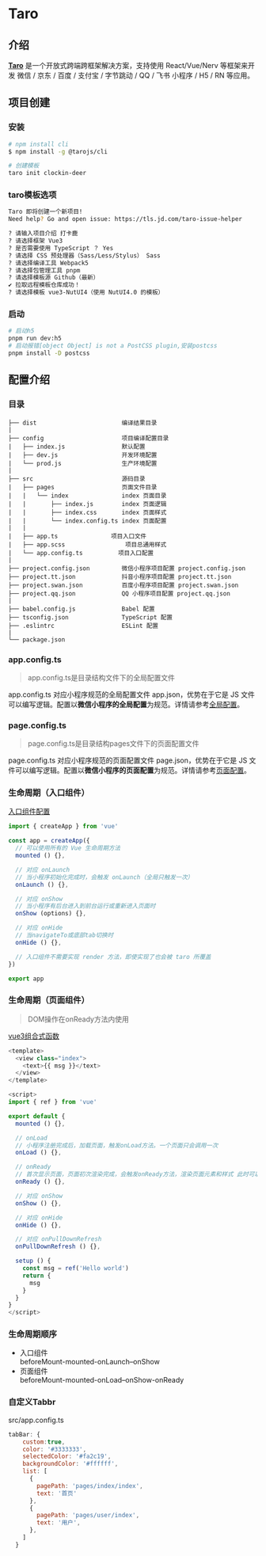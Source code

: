 # Taro

## 介绍
[**Taro**](https://taro-docs.jd.com/docs/) 是一个开放式跨端跨框架解决方案，支持使用 React/Vue/Nerv 等框架来开发 微信 / 京东 / 百度 / 支付宝 / 字节跳动 / QQ / 飞书 小程序 / H5 / RN 等应用。

## 项目创建

### 安装
``` bash
# npm install cli
$ npm install -g @tarojs/cli

# 创建模板
taro init clockin-deer
```

### taro模板选项
``` bash
Taro 即将创建一个新项目!
Need help? Go and open issue: https://tls.jd.com/taro-issue-helper

? 请输入项目介绍 打卡鹿
? 请选择框架 Vue3
? 是否需要使用 TypeScript ？ Yes
? 请选择 CSS 预处理器（Sass/Less/Stylus） Sass
? 请选择编译工具 Webpack5
? 请选择包管理工具 pnpm
? 请选择模板源 Github（最新）
✔ 拉取远程模板仓库成功！
? 请选择模板 vue3-NutUI4（使用 NutUI4.0 的模板）
```
### 启动
``` bash
# 启动h5
pnpm run dev:h5
# 启动报错[object Object] is not a PostCSS plugin,安装postcss
pnpm install -D postcss
```

## 配置介绍

### 目录
```
├── dist                        编译结果目录
|
├── config                      项目编译配置目录
|   ├── index.js                默认配置
|   ├── dev.js                  开发环境配置
|   └── prod.js                 生产环境配置
|
├── src                         源码目录
|   ├── pages                   页面文件目录
|   |   └── index               index 页面目录
|   |       ├── index.js        index 页面逻辑
|   |       ├── index.css       index 页面样式
|   |       └── index.config.ts index 页面配置
|   |
|   ├── app.ts               项目入口文件
|   ├── app.scss                 项目总通用样式
|   └── app.config.ts          项目入口配置
|
├── project.config.json         微信小程序项目配置 project.config.json
├── project.tt.json             抖音小程序项目配置 project.tt.json
├── project.swan.json           百度小程序项目配置 project.swan.json
├── project.qq.json             QQ 小程序项目配置 project.qq.json
|
├── babel.config.js             Babel 配置
├── tsconfig.json               TypeScript 配置
├── .eslintrc                   ESLint 配置
|
└── package.json
```
### app.config.ts
> app.config.ts是目录结构文件下的全局配置文件  

app.config.ts 对应小程序规范的全局配置文件 app.json，优势在于它是 JS 文件可以编写逻辑。配置以**微信小程序的全局配置**为规范。详情请参考[全局配置](https://taro-docs.jd.com/docs/app-config)。

### page.config.ts
> page.config.ts是目录结构pages文件下的页面配置文件  

page.config.ts 对应小程序规范的页面配置文件 page.json，优势在于它是 JS 文件可以编写逻辑。配置以**微信小程序的页面配置**为规范。详情请参考[页面配置](https://taro-docs.jd.com/docs/page-config)。


### 生命周期（入口组件）
[入口组件配置](https://taro-docs.jd.com/docs/vue-entry)
``` javascript
import { createApp } from 'vue'

const app = createApp({
  // 可以使用所有的 Vue 生命周期方法
  mounted () {},

  // 对应 onLaunch 
  // 当小程序初始化完成时，会触发 onLaunch（全局只触发一次）
  onLaunch () {},

  // 对应 onShow 
  // 当小程序有后台进入到前台运行或重新进入页面时
  onShow (options) {},

  // 对应 onHide
  // 当navigateTo或底部tab切换时
  onHide () {},

  // 入口组件不需要实现 render 方法，即使实现了也会被 taro 所覆盖
})

export app
```

### 生命周期（页面组件）
> DOM操作在onReady方法内使用

[vue3组合式函数](https://taro-docs.jd.com/docs/composition-api#useload)

``` javascript
<template>
  <view class="index">
    <text>{{ msg }}</text>
  </view>
</template>

<script>
import { ref } from 'vue'

export default {
  mounted () {},

  // onLoad
  // 小程序注册完成后，加载页面，触发onLoad方法。一个页面只会调用一次
  onLoad () {},

  // onReady
  // 首次显示页面，页面初次渲染完成，会触发onReady方法，渲染页面元素和样式 此时可以操作dom
  onReady () {},

  // 对应 onShow
  onShow () {},

  // 对应 onHide
  onHide () {},

  // 对应 onPullDownRefresh
  onPullDownRefresh () {},

  setup () {
    const msg = ref('Hello world')
    return {
      msg
    }
  }
}
</script>
```


### 生命周期顺序
- 入口组件  
beforeMount-mounted-onLaunch–onShow
- 页面组件  
beforeMount-mounted-onLoad–onShow-onReady


### 自定义Tabbr
src/app.config.ts
``` javascript
tabBar: {
    custom:true,
    color: '#3333333',
    selectedColor: '#fa2c19',
    backgroundColor: '#ffffff',
    list: [
      {
        pagePath: 'pages/index/index',
        text: '首页'
      },
      {
        pagePath: 'pages/user/index',
        text: '用户',
      },
    ]
  }
```

